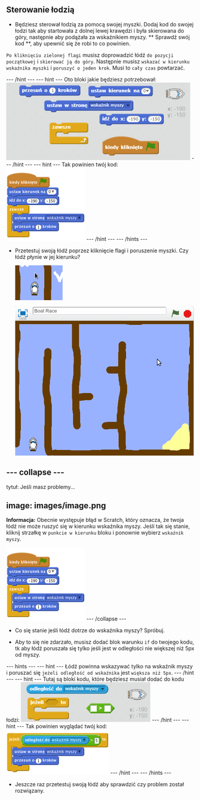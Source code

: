 ## Sterowanie łodzią

+ Będziesz sterował łodzią za pomocą swojej myszki. Dodaj kod do swojej łodzi tak aby startowała z dolnej lewej krawędzi i była skierowana do góry, następnie aby podążała za wskaźnikiem myszy. ** Sprawdź swój kod **, aby upewnić się że robi to co powinien.

`Po kliknięciu zielonej flagi` musisz doprowadzić łódź ` do pozycji początkowej ` i ` skierować ją do góry `. Następnie musisz `wskazać w kierunku wskaźnika myszki` i `poruszyć o jeden krok`. Musi to `cały czas` powtarzać.

\--- /hint \--- \--- hint \--- Oto bloki jakie będziesz potrzebował: ![screenshot](images/boat-move-blocks.png) \--- /hint \--- \--- hint \--- Tak powinien twój kod: ![screenshot](images/boat-move-code.png) \--- /hint \--- \--- /hints \---

+ Przetestuj swoją łódź poprzez kliknięcie flagi i poruszenie myszki. Czy łódź płynie w jej kierunku?
    
    ![zrzut ekranu](images/boat-mouse.png)
    
    ![zrzut ekranu](images/boat-pointer-test-anim.gif)

## \--- collapse \---

tytuł: Jeśli masz problemy...

## image: images/image.png

**Informacja:** Obecnie występuje błąd w Scratch, który oznacza, że twoja łódź nie może ruszyć się w kierunku wskaźnika myszy. Jeśli tak się stanie, kliknij strzałkę w `punkcie w kierunku` bloku i ponownie wybierz `wskaźnik myszy`.

![zrzut ekranu](images/boat-bug.png) \--- /collapse \---

+ Co się stanie jeśli łódź dotrze do wskaźnika myszy? Spróbuj.

+ Aby to się nie zdarzało, musisz dodać blok warunku `if` do twojego kodu, tk aby łódź poruszała się tylko jeśli jest w odległości nie większej niż 5px od myszy.

\--- hints \--- \--- hint \--- Łódź powinna wskazywać tylko na wskaźnik myszy i poruszać się `jeżeli odległość od wskaźnika` jest `większa niż 5px`. \--- /hint \--- \--- hint \--- Tutaj są bloki kodu, które będziesz musiał dodać do kodu łodzi: ![screenshot](images/boat-pointer-blocks.png) \--- /hint \--- \--- hint \--- Tak powinien wyglądać twój kod: ![screenshot](images/boat-pointer-code.png) \--- /hint \--- \--- /hints \---

+ Jeszcze raz przetestuj swoją łódź aby sprawdzić czy problem został rozwiązany.